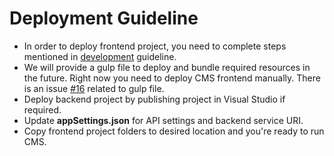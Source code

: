 # Deployment Guideline
- In order to deploy frontend project, you need to complete steps mentioned in [development](https://github.com/XomniCloud/xomni-cms-vnext/blob/dev/DEVELOPMENT.md) guideline.
- We will provide a gulp file to deploy and bundle required resources in the future. Right now you need to deploy CMS frontend manually. There is an issue [#16](https://github.com/XomniCloud/xomni-cms-vnext/issues/16) related to gulp file.   
- Deploy backend project by publishing project in Visual Studio if required.
- Update **appSettings.json** for API settings and backend service URI.
- Copy frontend project folders to desired location and you're ready to run CMS.